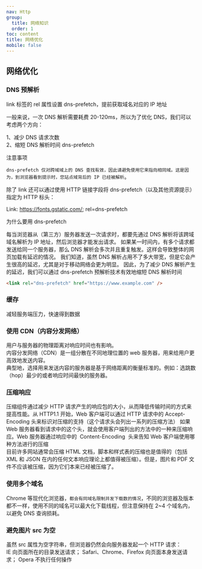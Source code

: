 ```yaml
---
nav: Http
group:
  title: 网络知识
  order: 1
toc: content
title: 网络优化
mobile: false
---
```


## 网络优化

### DNS 预解析

link 标签的 rel 属性设置 dns-prefetch，提前获取域名对应的 IP 地址

一般来说，一次 DNS 解析需要耗费 20-120ms，所以为了优化 DNS，我们可以考虑两个方向：

1、减少 DNS 请求次数  
2、缩短 DNS 解析时间 dns-prefetch

注意事项

`dns-prefetch 仅对跨域域上的 DNS 查找有效，因此请避免使用它来指向相同域。这是因为，到浏览器看到提示时，您站点域背后的 IP 已经被解析`。

除了 link 还可以通过使用 HTTP 链接字段将 dns-prefetch（以及其他资源提示）指定为 HTTP 标头：

Link: <https://fonts.gstatic.com/>; rel=dns-prefetch

为什么要用 dns-prefetch

每当浏览器从（第三方）服务器发送一次请求时，都要先通过 DNS 解析将该跨域域名解析为 IP 地址，然后浏览器才能发出请求。
如果某一时间内，有多个请求都发送给同一个服务器，那么 DNS 解析会多次并且重复触发。这样会导致整体的网页加载有延迟的情况。
我们知道，虽然 DNS 解析占用不了多大带宽，但是它会产生很高的延迟，尤其是对于移动网络会更为明显。
因此，为了减少 DNS 解析产生的延迟，我们可以通过 dns-prefetch 预解析技术有效地缩短 DNS 解析时间

```html
<link rel="dns-prefetch" href="https://www.example.com" />
```

### 缓存

减轻服务端压力，快速得到数据

### 使用 CDN（内容分发网络）

用户与服务器的物理距离对响应时间也有影响。  
内容分发网络（CDN）是一组分散在不同地理位置的 web 服务器，用来给用户更高效地发送内容。  
典型地，选择用来发送内容的服务器是基于网络距离的衡量标准的。例如：选跳数（hop）最少的或者响应时间最快的服务器。

### 压缩响应

压缩组件通过减少 HTTP 请求产生的响应包的大小，从而降低传输时间的方式来提高性能。从 HTTP1.1 开始，Web 客户端可以通过 HTTP 请求中的 Accept-Encoding 头来标识对压缩的支持（这个请求头会列出一系列的压缩方法）
如果 Web 服务器看到请求中的这个头，就会使用客户端列出的方法中的一种来压缩响应。Web 服务器通过响应中的  Content-Encoding  头来告知 Web 客户端使用哪种方法进行的压缩  
目前许多网站通常会压缩 HTML 文档，脚本和样式表的压缩也是值得的（包括 XML 和 JSON 在内的任何文本响应理论上都值得被压缩）。但是，图片和 PDF 文件不应该被压缩，因为它们本来已经被压缩了。

### 使用多个域名

Chrome 等现代化浏览器，`都会有同域名限制并发下载数的情况`，不同的浏览器及版本都不一样，使用不同的域名可以最大化下载线程，但注意保持在 2~4 个域名内，以避免 DNS 查询损耗。

### 避免图片 src 为空

虽然 src 属性为空字符串，但浏览器仍然会向服务器发起一个 HTTP 请求：  
IE 向页面所在的目录发送请求； Safari、Chrome、Firefox 向页面本身发送请求； Opera 不执行任何操作
